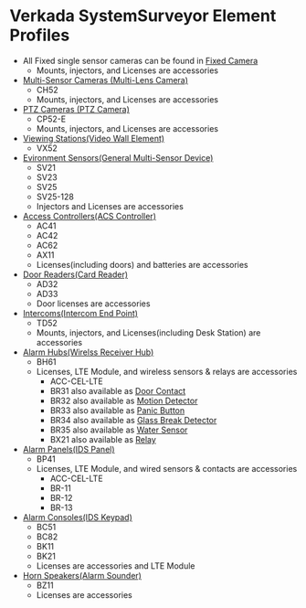 # Verkada SystemSurveyor Element Profiles
* All Fixed single sensor cameras can be found in [Fixed Camera](Element%20Profiles/Fixed%20Camera-Element_Profile.xlsx)
	- Mounts, injectors, and Licenses are accessories
* [Multi-Sensor Cameras (Multi-Lens Camera)](Element%20Profiles/Multi-Lens%20Camera-Element_Profile.xlsx)
	- CH52
	- Mounts, injectors, and Licenses are accessories
* [PTZ Cameras (PTZ Camera)](Element%20Profiles/PTZ%20Camera-Element_Profile.xlsx)
	- CP52-E
	- Mounts, injectors, and Licenses are accessories
* [Viewing Stations(Video Wall Element)](Element%20Profiles/Video%20Wall-Element_Profile.xlsx)
	- VX52
* [Evironment Sensors(General Multi-Sensor Device)](Element%20Profiles/General%20Multi-Sensor%20Device-Element_Profile.xlsx)
	- SV21
	- SV23
	- SV25
	- SV25-128
	- Injectors and Licenses are accessories
* [Access Controllers(ACS Controller)](Element%20Profiles/ACS%20Controller-Element_Profile.xlsx)
	- AC41
	- AC42
	- AC62
	- AX11
	- Licenses(including doors) and batteries are accessories
* [Door Readers(Card Reader)](Element%20Profiles/Card%20Reader-Element_Profile.xlsx)
	- AD32
	- AD33
	- Door licenses are accessories
* [Intercoms(Intercom End Point)](Element%20Profiles/Intercom%20End%20Point-Element_Profile.xlsx)
	- TD52
	- Mounts, injectors, and Licenses(including Desk Station) are accessories
* [Alarm Hubs(Wirelss Receiver Hub)](Element%20Profiles/Wireless%20Receiver%20Hub-Element_Profile.xlsx)
	- BH61
	- Licenses, LTE Module, and wireless sensors & relays are accessories
		- ACC-CEL-LTE
		- BR31 also available as [Door Contact](Element%20Profiles/Door%20Contact-Element_Profile.xlsx)
		- BR32 also available as [Motion Detector](Element%20Profiles/Motion%20Detector-Element_Profile.xlsx)
		- BR33 also available as [Panic Button](Element%20Profiles/Panic%20Button-Element_Profile.xlsx)
		- BR34 also available as [Glass Break Detector](Element%20Profiles/Glass%20Break%20Detector-Element_Profile.xlsx)
		- BR35 also available as [Water Sensor](Element%20Profiles/Water%20Sensor-Element_Profile.xlsx)
		- BX21 also available as [Relay](Element%20Profiles/Relay-Element_Profile.xlsx)
* [Alarm Panels(IDS Panel)](Element%20Profiles/IDS%20Panel-Element_Profile.xlsx)
	- BP41
	- Licenses, LTE Module, and wired sensors & contacts are accessories
		- ACC-CEL-LTE
		- BR-11
		- BR-12
		- BR-13
* [Alarm Consoles(IDS Keypad)](Element%20Profiles/IDS%20Keypad-Element_Profile.xlsx)
	- BC51
	- BC82
	- BK11
	- BK21
	- Licenses are accessories and LTE Module
* [Horn Speakers(Alarm Sounder)](Element%20Profiles/Alarm%20Sounder-Element_Profile.xlsx)
	- BZ11
	- Licenses are accessories
